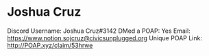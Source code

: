 # Joshua Cruz

Discord Username: Joshua Cruz#3142
DMed a POAP: Yes
Email: https://www.notion.sojcruz@civicsunplugged.org
Unique POAP Link: http://POAP.xyz/claim/53hrwe